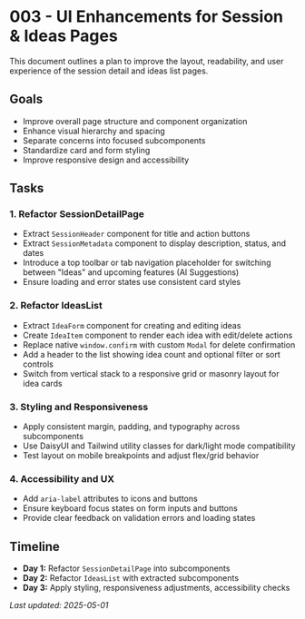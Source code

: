 # 003 - UI Enhancements for Session & Ideas Pages

This document outlines a plan to improve the layout, readability, and user experience of the session detail and ideas list pages.

## Goals

- Improve overall page structure and component organization
- Enhance visual hierarchy and spacing
- Separate concerns into focused subcomponents
- Standardize card and form styling
- Improve responsive design and accessibility

## Tasks

### 1. Refactor SessionDetailPage

- Extract `SessionHeader` component for title and action buttons
- Extract `SessionMetadata` component to display description, status, and dates
- Introduce a top toolbar or tab navigation placeholder for switching between "Ideas" and upcoming features (AI Suggestions)
- Ensure loading and error states use consistent card styles

### 2. Refactor IdeasList

- Extract `IdeaForm` component for creating and editing ideas
- Create `IdeaItem` component to render each idea with edit/delete actions
- Replace native `window.confirm` with custom `Modal` for delete confirmation
- Add a header to the list showing idea count and optional filter or sort controls
- Switch from vertical stack to a responsive grid or masonry layout for idea cards

### 3. Styling and Responsiveness

- Apply consistent margin, padding, and typography across subcomponents
- Use DaisyUI and Tailwind utility classes for dark/light mode compatibility
- Test layout on mobile breakpoints and adjust flex/grid behavior

### 4. Accessibility and UX

- Add `aria-label` attributes to icons and buttons
- Ensure keyboard focus states on form inputs and buttons
- Provide clear feedback on validation errors and loading states

## Timeline

- **Day 1:** Refactor `SessionDetailPage` into subcomponents
- **Day 2:** Refactor `IdeasList` with extracted subcomponents
- **Day 3:** Apply styling, responsiveness adjustments, accessibility checks

_Last updated: 2025-05-01_
